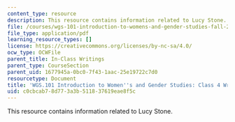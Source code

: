```yaml
---
content_type: resource
description: This resource contains information related to Lucy Stone.
file: /courses/wgs-101-introduction-to-womens-and-gender-studies-fall-2014/c0cbcab78d773a3b511837619eae8f5c_MITWGS_101F14_InClass4.pdf
file_type: application/pdf
learning_resource_types: []
license: https://creativecommons.org/licenses/by-nc-sa/4.0/
ocw_type: OCWFile
parent_title: In-Class Writings
parent_type: CourseSection
parent_uid: 1677945a-0bc0-7f43-1aac-25e19722c7d0
resourcetype: Document
title: 'WGS.101 Introduction to Women''s and Gender Studies: Class 4 Writing'
uid: c0cbcab7-8d77-3a3b-5118-37619eae8f5c
---
```

This resource contains information related to Lucy Stone.